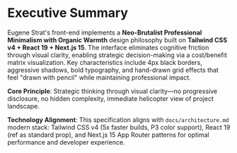 # Executive Summary

Eugene Strat's front-end implements a **Neo-Brutalist Professional Minimalism with Organic Warmth** design philosophy built on **Tailwind CSS v4 + React 19 + Next.js 15**. The interface eliminates cognitive friction through visual clarity, enabling strategic decision-making via a cost/benefit matrix visualization. Key characteristics include 4px black borders, aggressive shadows, bold typography, and hand-drawn grid effects that feel "drawn with pencil" while maintaining professional impact.

**Core Principle**: Strategic thinking through visual clarity—no progressive disclosure, no hidden complexity, immediate helicopter view of project landscape.

**Technology Alignment**: This specification aligns with `docs/architecture.md` modern stack: Tailwind CSS v4 (5x faster builds, P3 color support), React 19 (ref as standard prop), and Next.js 15 App Router patterns for optimal performance and developer experience.
